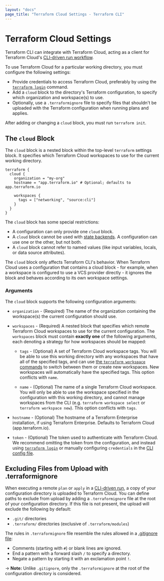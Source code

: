 ```yaml
---
layout: "docs"
page_title: "Terraform Cloud Settings - Terraform CLI"
---
```


# Terraform Cloud Settings

Terraform CLI can integrate with Terraform Cloud, acting as a client for Terraform Cloud's
[CLI-driven run workflow](https://www.terraform.io/docs/cloud/run/cli.html).

To use Terraform Cloud for a particular working directory, you must configure the following settings:

- Provide credentials to access Terraform Cloud, preferably by using the
  [`terraform login`](/docs/cli/commands/login.html) command.
- Add a `cloud` block to the directory's Terraform configuration, to specify
  which organization and workspace(s) to use.
- Optionally, use a `.terraformignore` file to specify files that shouldn't be
  uploaded with the Terraform configuration when running plans and applies.

After adding or changing a `cloud` block, you must run `terraform init`.

## The `cloud` Block

The `cloud` block is a nested block within the top-level `terraform` settings
block. It specifies which Terraform Cloud workspaces to use for the current
working directory.

```hcl
terraform {
  cloud {
    organization = "my-org"
    hostname = "app.terraform.io" # Optional; defaults to app.terraform.io

    workspaces {
      tags = ["networking", "source:cli"]
    }
  }
}
```

The `cloud` block has some special restrictions:

- A configuration can only provide one `cloud` block.
- A `cloud` block cannot be used with [state backends](/docs/language/settings/backends/index.html).
  A configuration can use one or the other, but not both.
- A `cloud` block cannot refer to named values (like input variables, locals, or
  data source attributes).

The `cloud` block only affects Terraform CLI's behavior. When Terraform Cloud uses a configuration
that contains a cloud block - for example, when a workspace is configured to use a VCS provider
directly - it ignores the block and behaves according to its own workspace settings.

### Arguments

The `cloud` block supports the following configuration arguments:

- `organization` - (Required) The name of the organization containing the
  workspace(s) the current configuration should use.

- `workspaces` - (Required) A nested block that specifies which remote Terraform Cloud workspaces to
use for the current configuration. The `workspaces` block must contain **exactly one** of the
following arguments, each denoting a strategy for how workspaces should be mapped:

    - `tags` - (Optional) A set of Terraform Cloud workspace tags. You will be able to use
      this working directory with any workspaces that have all of the specified tags,
      and can use [the `terraform workspace` commands](/docs/cli/workspaces/index.html)
      to switch between them or create new workspaces. New workspaces will automatically have
      the specified tags. This option conflicts with `name`.

    - `name` - (Optional) The name of a single Terraform Cloud workspace. You will
      only be able to use the workspace specified in the configuration with this working
      directory, and cannot manage workspaces from the CLI (e.g. `terraform workspace select` or
      `terraform workspace new`). This option conflicts with `tags`.

* `hostname` - (Optional) The hostname of a Terraform Enterprise installation, if using Terraform
  Enterprise. Defaults to Terraform Cloud (app.terraform.io).

- `token` - (Optional) The token used to authenticate with Terraform Cloud.
  We recommend omitting the token from the configuration, and instead using
  [`terraform login`](/docs/cli/commands/login.html) or manually configuring
  `credentials` in the
  [CLI config file](/docs/cli/config/config-file.html#credentials).

## Excluding Files from Upload with .terraformignore

When executing a remote `plan` or `apply` in a [CLI-driven run](/docs/cloud/run/cli.html),
a copy of your configuration directory is uploaded to Terraform Cloud. You can define
paths to exclude from upload by adding a `.terraformignore` file at the root of your
configuration directory. If this file is not present, the upload will exclude
the following by default:

- `.git/` directories
- `.terraform/` directories (exclusive of `.terraform/modules`)

The rules in `.terraformignore` file resemble the rules allowed in a
[.gitignore file](https://git-scm.com/book/en/v2/Git-Basics-Recording-Changes-to-the-Repository#_ignoring):

- Comments (starting with `#`) or blank lines are ignored.
- End a pattern with a forward slash `/` to specify a directory.
- Negate a pattern by starting it with an exclamation point `!`.

-> **Note:** Unlike `.gitignore`, only the `.terraformignore` at the root of the configuration directory is considered.
